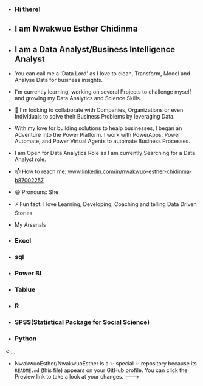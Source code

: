 - ### Hi there!
  
- ## I am Nwakwuo Esther Chidinma

- ## I am a Data Analyst/Business Intelligence Analyst

- You can call me a 'Data Lord' as I love to clean, Transform, Model and Analyse Data for business insights.
- I'm currently learning, working on several Projects to challenge myself and growing my Data Analytics and Science Skills.
- 💞 I'm looking to collaborate with Companies, Organizations or even Individuals to solve their Business Problems by leveraging Data.
- With my love for building solutions to healp businesses, I began an Adventure into the Power Platform. I work with PowerApps, Power Automate, and Power Virtual Agents to automate Business Processes.
- I am Open for Data Analytics Role as I am currently Searching for a Data Analyst role.
- 📫 How to reach me: www.linkedin.com/in/nwakwuo-esther-chidinma-b87002257
- 😄 Pronouns: She
- ⚡ Fun fact: I love Learning, Developing, Coaching and telling Data Driven Stories.

- My Arsenals

- ### Excel
- ### sql
- ### Power BI
- ### Tablue
- ### R
- ### SPSS(Statistical Package for Social Science)
- ### Python
<!...
- NwakwuoEsther/NwakwuoEsther is a ✨ special ✨ repository because its `README.md` (this file) appears on your GitHub profile.
You can click the Preview link to take a look at your changes.
--->

